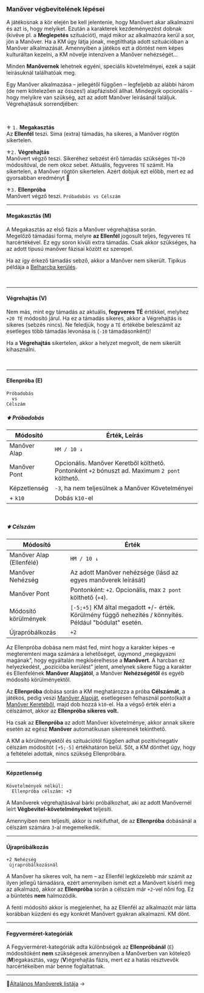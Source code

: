 ### Manőver végbevitelének lépései

A játékosnak a kör elején be kell jelentenie, hogy Manővert akar alkalmazni és azt is, hogy melyiket. Ezután a karakterek kezdeményezést dobnak (kivéve pl. a **Meglepetés** szituációt), majd mikor az alkalmazóra kerül a sor, jön a Manőver. Ha a KM úgy látja jónak, megtilthatja adott szituációban a Manőver alkalmazását. Amennyiben a játékos ezt a döntést nem képes kulturáltan kezelni, a KM növelje intenzíven a Manőver nehézségét...

Minden **Manővernek** lehetnek egyéni, speciális követelményei, ezek a saját leírásuknál találhatóak meg.

Egy Manőver alkalmazása – jellegétől függően – legfeljebb az alábbi három (de nem kötelezően az összes!) alapfázisból állhat. Mindegyik opcionális - hogy melyikre van szükség, azt az adott Manőver leírásánál találjuk. Végrehajtásuk sorrendjében:

<br />

⚜️ `1.` **Megakasztás**\
Az **Ellenfél** teszi. Sima (extra) támadás, ha sikeres, a Manőver rögtön sikertelen.

⚜️`2.` **Végrehajtás**\
Manővert végző teszi. Sikeréhez sebzést érő támadás szükséges `TÉ+20` módosítóval, de nem okoz sebet. Aktuális, fegyveres `TÉ` számít. Ha sikertelen, a Manőver rögtön sikertelen.
Azért dobjuk ezt előbb, mert ez ad gyorsabban eredményt 🔆

⚜️`3.` **Ellenpróba**\
Manővert végző teszi. `Próbadobás vs Célszám`

---
#### Megakasztás (M)

A Megakasztás az első fázis a Manőver végrehajtása során.\
Megelőző támadási forma, melyre **az Ellenfél** jogosult teljes, fegyveres `TÉ` harcértékével. Ez egy soron kívüli extra támadás. Csak akkor szükséges, ha az adott típusú manőver fázisai között ez szerepel.

Ha az így érkező támadás sebző, akkor a Manőver nem sikerült. Tipikus példája a [Belharcba kerülés](065_05_altalanos_manoverek.md#belharcba-kerülés).

<br />

---
#### Végrehajtás (V)

Nem más, mint egy támadás az aktuális, **fegyveres TÉ** értékkel, melyhez `+20 TÉ` módosító járul. Ha ez a támadás sikeres, akkor a Végrehajtás is sikeres (sebzés nincs). Ne feledjük, hogy a `TÉ` értékébe beleszámít az esetleges több támadás levonása is (`-10` támadásonként)!

Ha a **Végrehajtás** sikertelen, akkor a helyzet megvolt, de nem sikerült kihasználni. 

<br />

---
#### Ellenpróba (E)

```
Próbadobás
  vs
Célszám
```

##### ⚜️ Próbadobás

| Módosító     | Érték, Leírás                                                                                 |
| ------------ | --------------------------------------------------------------------------------------------- |
| Manőver Alap | `HM / 10 ↓`                                                                                   |
| Manőver Pont | Opcionális. Manőver Keretből költhető. Pontonként `+2` bónuszt ad. Maximum `2 pont` költhető. |
| Képzetlenség | `-3`, ha nem teljesülnek a Manőver Követelményei                                              |
| + `k10`      | Dobás `k10`-el                                                                                |

<br />

##### ⚜️ Célszám

| Módosító                 | Érték                                                                                                   |
| ------------------------ | ------------------------------------------------------------------------------------------------------- |
| Manőver Alap (Ellenfélé) | `HM / 10 ↓`                                                                                             |
| Manőver Nehézség         | Az adott Manőver nehézsége (lásd az egyes manőverek leírását)                                           |
| Manőver Pont             | Pontonként: `+2`. Opcionális, max `2 pont` költhető (`+4`).                                             |
| Módosító körülmények     | `[-5;+5]` KM által megadott +/- érték. Körülmény függő nehezítés / könnyítés. Például "bódulat" esetén. |
| Újrapróbálkozás          | `+2`                                                                                                    |

Az Ellenpróba dobása nem mást fed, mint hogy a karakter képes -e megteremteni maga számára a lehetőséget, úgymond „megágyazni magának”, hogy egyáltalán megkísérelhesse a **Manővert**. A harcban ez helyezkedést, „pozícióba kerülést” jelent, amelynek sikere függ a karakter és Ellenfelének **Manőver Alapjától**, a Manőver **Nehézségétől** és egyéb módosító körülményektől.

Az **Ellenpróba** dobása során a KM meghatározza a próba **Célszámát**, a játékos, pedig veszi [Manőver Alapját](065_01_manover_alap.md), esetlegesen felhasznál ponto(ka)t a [Manőver Keretéből](065_02_manover_keret.md), majd dob hozzá `k10`-el. Ha a végső érték eléri a célszámot, akkor az **Ellenpróba** **sikeres volt.**

Ha csak az **Ellenpróba** az adott Manőver követelménye, akkor annak sikere esetén az egész **Manőver** automatikusan sikeresnek tekinthető.

A KM a körülményektől és szituációtól függően adhat pozitív/negatív célszám módosítót `[+5;-5]` értékhatáron belül. Sőt, a KM dönthet úgy, hogy a feltételei adottak, nincs szükség Ellenpróbára.

---
#### Képzetlenség

```
Követelmények nélkül:
  Ellenpróba célszám: +3
```

A Manőverek végrehajtásával bárki próbálkozhat, aki az adott Manővernél leírt **Végbevitel-követelményeket** teljesíti.

Amennyiben nem teljesíti, akkor is nekifuthat, de az **Ellenpróba** dobásánál a célszám számára `3`-al megemelkedik.

---
#### Újrapróbálkozás

```
+2 Nehézség
 újrapróbálkozásnál
```

A Manőver ha sikeres volt, ha nem – az Ellenfél legközelebb már számít az ilyen jellegű támadásra, ezért amennyiben ismét ezt a Manővert kísérli meg az alkalmazó, akkor az **Ellenpróba** során a célszám már `+2`-vel nőni fog. Ez a büntetés **nem** halmozódik.

A fenti módosító akkor is megjelenhet, ha az Ellenfél az alkalmazót már látta korábban küzdeni és egy konkrét Manővert gyakran alkalmazni. KM dönt.

---
#### Fegyverméret-kategóriák

A Fegyverméret-kategóriák adta különbségek az **Ellenpróbánál** (`E`) módosítóként **nem** szükségesek amennyiben a Manőverben van kötelező (**M**)egakasztás, vagy (**V**)égrehajtás fázis, mert ez a hatás résztvevők harcértékeiben már benne foglaltatnak.

---
🔗[Általános Manőverek listája](065_05_altalanos_manoverek.md) →

